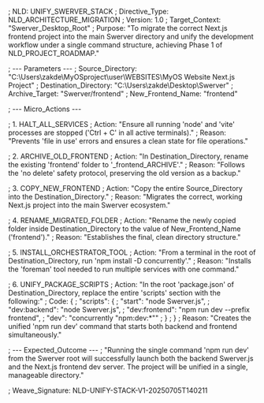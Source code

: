 ; NLD: UNIFY_SWERVER_STACK
; Directive_Type: NLD_ARCHITECTURE_MIGRATION
; Version: 1.0
; Target_Context: "Swerver_Desktop_Root"
; Purpose: "To migrate the correct Next.js frontend project into the main Swerver directory and unify the development workflow under a single command structure, achieving Phase 1 of NLD_PROJECT_ROADMAP."

; --- Parameters ---
; Source_Directory: "C:\Users\zakde\MyOSproject\user\WEBSITES\MyOS Website Next.js Project"
; Destination_Directory: "C:\Users\zakde\Desktop\Swerver"
; Archive_Target: "Swerver/frontend"
; New_Frontend_Name: "frontend"

; --- Micro_Actions ---

; 1. HALT_ALL_SERVICES
;    Action: "Ensure all running 'node' and 'vite' processes are stopped ('Ctrl + C' in all active terminals)."
;    Reason: "Prevents 'file in use' errors and ensures a clean state for file operations."

; 2. ARCHIVE_OLD_FRONTEND
;    Action: "In Destination_Directory, rename the existing 'frontend' folder to '_frontend_ARCHIVE'."
;    Reason: "Follows the 'no delete' safety protocol, preserving the old version as a backup."

; 3. COPY_NEW_FRONTEND
;    Action: "Copy the entire Source_Directory into the Destination_Directory."
;    Reason: "Migrates the correct, working Next.js project into the main Swerver ecosystem."

; 4. RENAME_MIGRATED_FOLDER
;    Action: "Rename the newly copied folder inside Destination_Directory to the value of New_Frontend_Name ('frontend')."
;    Reason: "Establishes the final, clean directory structure."

; 5. INSTALL_ORCHESTRATOR_TOOL
;    Action: "From a terminal in the root of Destination_Directory, run 'npm install -D concurrently'."
;    Reason: "Installs the 'foreman' tool needed to run multiple services with one command."

; 6. UNIFY_PACKAGE_SCRIPTS
;    Action: "In the root 'package.json' of Destination_Directory, replace the entire 'scripts' section with the following:"
;    Code: {
;      "scripts": {
;        "start": "node Swerver.js",
;        "dev:backend": "node Swerver.js",
;        "dev:frontend": "npm run dev --prefix frontend",
;        "dev": "concurrently \"npm:dev:*\""
;      }
;    }
;    Reason: "Creates the unified 'npm run dev' command that starts both backend and frontend simultaneously."

; --- Expected_Outcome ---
; "Running the single command 'npm run dev' from the Swerver root will successfully launch both the backend Swerver.js and the Next.js frontend dev server. The project will be unified in a single, manageable directory."

; Weave_Signature: NLD-UNIFY-STACK-V1-20250705T140211